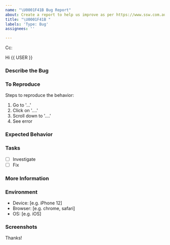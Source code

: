 ```yaml
---
name: "\U0001F41B Bug Report"
about: Create a report to help us improve as per https://www.ssw.com.au/rules/the-right-way-to-report-bugs-and-give-feedback-suggestions
title: "\U0001F41B "
labels: 'Type: Bug'
assignees: ''

---
```

<!-- These comments automatically delete -->
<!-- **Tip:** Delete parts that are not relevant -->
<!-- Next to Cc:, @ mention users who should be in the loop -->
Cc:
<!-- add intended user next to **Hi** -->
Hi {{ USER }}

### Describe the Bug
<!-- A clear and concise description of what the bug is. -->

### To Reproduce
Steps to reproduce the behavior:
1. Go to '...'
2. Click on '....'
3. Scroll down to '....'
4. See error

### Expected Behavior
<!-- A clear and concise description of what you expected to happen. -->

### Tasks
- [ ] Investigate
- [ ] Fix

### More Information
<!-- Add any other context about the problem here. -->

### Environment
- Device: [e.g. iPhone 12]
- Browser: [e.g. chrome, safari]
- OS: [e.g. iOS]

### Screenshots
<!-- If applicable, add screenshots to help explain your problem. -->


Thanks!
